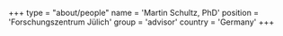 +++
type = "about/people"
name = 'Martin Schultz, PhD'
position = 'Forschungszentrum Jülich'
group = 'advisor'
country = 'Germany'
+++
